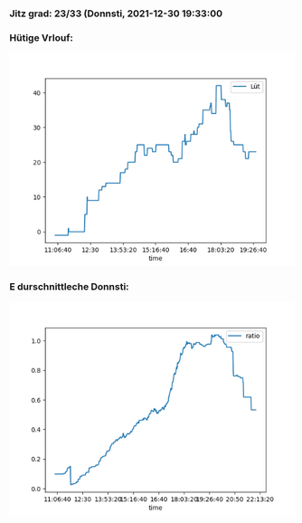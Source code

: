 ### Jitz grad: 23/33 (Donnsti, 2021-12-30 19:33:00

### Hütige Vrlouf:
![Graph](Today.png)

### E durschnittleche Donnsti:
![Graph](Donnsti.png)